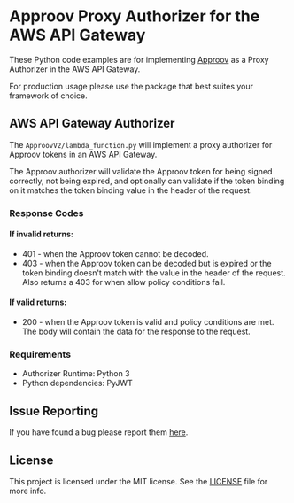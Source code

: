 # Approov Proxy Authorizer for the AWS API Gateway

These Python code examples are for implementing [Approov](https://approov.io/approov-in-detail.html) as a Proxy Authorizer in the AWS API Gateway.

For production usage please use the package that best suites your framework of choice.


## AWS API Gateway Authorizer

The `ApproovV2/lambda_function.py` will implement a proxy authorizer for Approov tokens in an AWS API Gateway.

The Approov authorizer will validate the Approov token for being signed correctly, not being expired, and optionally can
validate if the token binding on it matches the token binding value in the header of the request.

### Response Codes

#### If invalid returns:

* 401 - when the Approov token cannot be decoded.
* 403 - when the Approov token can be decoded but is expired or the token binding doesn't match with the value in the header of the request. Also returns a 403 for when allow policy conditions fail.

#### If valid returns:

* 200 - when the Approov token is valid and policy conditions are met. The body will contain the data for the response to the request.

### Requirements

* Authorizer Runtime: Python 3
* Python dependencies: PyJWT


## Issue Reporting

If you have found a bug please report them [here](issues/new).


## License

This project is licensed under the MIT license. See the [LICENSE](LICENSE) file for more info.
